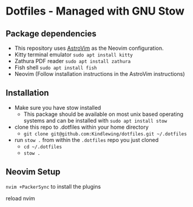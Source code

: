 # Dotfiles - Managed with GNU Stow

## Package dependencies
- This repository uses [AstroVim](https://github.com/kabinspace/AstroVim) as the Neovim configuration.
- Kitty terminal emulator `sudo apt install kitty`
- Zathura PDF reader `sudo apt install zathura`
- Fish shell `sudo apt install fish`
- Neovim (Follow installation instructions in the AstroVim instructions)

## Installation
- Make sure you have stow installed
  - This package should be available on most unix based operating systems and can be installed with `sudo apt install stow`
- clone this repo to .dotfiles within your home directory
  - `git clone git@github.com:Kindlewing/dotfiles.git ~/.dotfiles`
- run `stow .` from within the `.dotfiles` repo you just cloned
  - `cd ~/.dotfiles`
  - `stow .`

## Neovim Setup
`nvim +PackerSync` to install the plugins

reload nvim 
